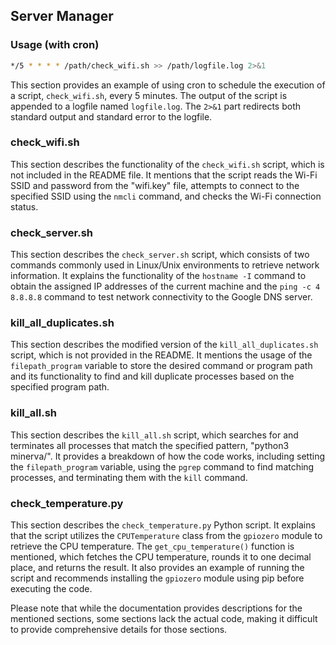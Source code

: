 ## Server Manager

### Usage (with cron)

```bash
*/5 * * * * /path/check_wifi.sh >> /path/logfile.log 2>&1
```

This section provides an example of using cron to schedule the execution of a script, `check_wifi.sh`, every 5 minutes. The output of the script is appended to a logfile named `logfile.log`. The `2>&1` part redirects both standard output and standard error to the logfile.

### check_wifi.sh
This section describes the functionality of the `check_wifi.sh` script, which is not included in the README file. It mentions that the script reads the Wi-Fi SSID and password from the "wifi.key" file, attempts to connect to the specified SSID using the `nmcli` command, and checks the Wi-Fi connection status.

### check_server.sh
This section describes the `check_server.sh` script, which consists of two commands commonly used in Linux/Unix environments to retrieve network information. It explains the functionality of the `hostname -I` command to obtain the assigned IP addresses of the current machine and the `ping -c 4 8.8.8.8` command to test network connectivity to the Google DNS server.

### kill_all_duplicates.sh
This section describes the modified version of the `kill_all_duplicates.sh` script, which is not provided in the README. It mentions the usage of the `filepath_program` variable to store the desired command or program path and its functionality to find and kill duplicate processes based on the specified program path.

### kill_all.sh
This section describes the `kill_all.sh` script, which searches for and terminates all processes that match the specified pattern, "python3 minerva/". It provides a breakdown of how the code works, including setting the `filepath_program` variable, using the `pgrep` command to find matching processes, and terminating them with the `kill` command.

### check_temperature.py
This section describes the `check_temperature.py` Python script. It explains that the script utilizes the `CPUTemperature` class from the `gpiozero` module to retrieve the CPU temperature. The `get_cpu_temperature()` function is mentioned, which fetches the CPU temperature, rounds it to one decimal place, and returns the result. It also provides an example of running the script and recommends installing the `gpiozero` module using pip before executing the code.

Please note that while the documentation provides descriptions for the mentioned sections, some sections lack the actual code, making it difficult to provide comprehensive details for those sections.